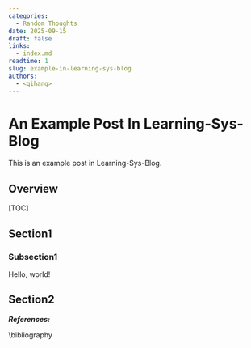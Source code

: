 ```yaml
---
categories:
  - Random Thoughts
date: 2025-09-15
draft: false
links:
  - index.md
readtime: 1
slug: example-in-learning-sys-blog
authors:
  - <qihang>
---
```

# An Example Post In Learning-Sys-Blog
This is an example post in Learning-Sys-Blog.
<!-- more -->
## Overview
[TOC]
## Section1
### Subsection1
Hello, world!
## Section2

***References:***

\bibliography